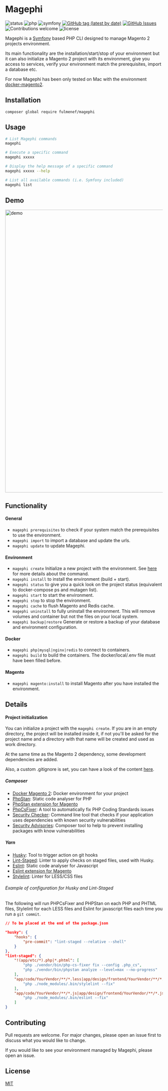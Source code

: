 # Magephi
![status](https://img.shields.io/badge/status-beta-important.svg?cacheSeconds=2592000)
![php](https://img.shields.io/badge/php-^7.4-blue.svg?cacheSeconds=2592000)
![symfony](https://img.shields.io/badge/symfony-5.1-darkgreen.svg?cacheSeconds=2592000)
[![GitHub tag (latest by date)](https://img.shields.io/github/v/tag/fulmenef/magephi.svg)](https://github.com/fulmenef/magephi/tags)
[![GitHub Issues](https://img.shields.io/github/issues/fulmenef/magephi.svg)](https://github.com/fulmenef/magephi/issues)
![Contributions welcome](https://img.shields.io/badge/contributions-welcome-green.svg)
![license](https://img.shields.io/badge/license-MIT-purple.svg?cacheSeconds=2592000)

Magephi is a [Symfony](https://github.com/symfony/symfony) based PHP CLI designed to manage Magento 2 projects environment.

Its main functionality are the installation/start/stop of your environment but it can also initialize a Magento 2 project
 with its environment, give you access to services, verify your environment match the prerequisites, import a database etc.
 
For now Magephi has been only tested on Mac with the environment [docker-magento2](https://github.com/EmakinaFR/docker-magento2).

## Installation

```
composer global require fulmenef/magephi
```

## Usage

```bash
# List Magephi commands
magephi 

# Execute a specific command
magephi xxxxx

# Display the help message of a specific command
magephi xxxxx --help

# List all available commands (i.e. Symfony included)
magephi list
```

## Demo

<p>
  <img src="https://gist.githubusercontent.com/fulmenef/6d269a661b9ef62c015d0b961b34d762/raw/22420f21ec32705b6aecd78a0f02eb25a191b608/magephi.gif"
    width="900" alt="demo"/>
</p>

## Functionality

#### General
- `magephi prerequisites` to check if your system match the prerequisites to use the environment.
- `magephi import` to import a database and update the urls.
- `magephi update` to update Magephi.

#### Environment
- `magephi create` Initialize a new project with the environment. See [here](#project-initialization) for more details about the command.
- `magephi install` to install the environment (build + start).
- `magephi status` to give you a quick look on the project status (equivalent to docker-compose ps and mutagen list).
- `magephi start` to start the environment.
- `magephi stop` to stop the environment.
- `magephi cache` to flush Magento and Redis cache.
- `magephi uninstall` to fully uninstall the environment. This will remove volumes and container but not the files on your local system.
- `magephi backup|restore` Generate or restore a backup of your database and environment configuration.

#### Docker
- `magephi php|mysql|nginx|redis` to connect to containers.
- `magephi build` to build the containers. The docker/local/.env file must have been filled before.

#### Magento
- `magephi magento:install` to install Magento after you have installed the environment.

## Details

#### Project initialization
You can initialize a project with the `magephi create`. If you are in an empty directory, the project will be installed inside it,
if not you'll be asked for the project name and a directory with that name will be created and used as work directory.

At the same time as the Magento 2 dependency, some development dependencies are added.

Also, a custom .gitignore is set, you can have a look of the content [here](https://github.com/Fulmenef/magephi/blob/master/src/Command/Environment/CreateCommand.php#L118). 

##### Composer

- [Docker Magento 2](https://github.com/EmakinaFR/docker-magento2): Docker environment for your project
- [PhpStan](https://github.com/phpstan/phpstan): Static code analyser for PHP
- [PhpStan extension for Magento](https://github.com/bitExpert/phpstan-magento)
- [PhpCsFixer](https://github.com/FriendsOfPHP/PHP-CS-Fixer): A tool to automatically fix PHP Coding Standards issues 
- [Security Checker](https://github.com/sensiolabs/security-checker): Command line tool that checks if your application uses dependencies with known security vulnerabilities
- [Security Advisories](https://github.com/Roave/SecurityAdvisories): Composer tool to help to prevent installing packages with know vulnerabilities

##### Yarn

- [Husky](https://github.com/typicode/husky): Tool to trigger action on git hooks
- [Lint-Staged](https://github.com/okonet/lint-staged): Linter to apply checks on staged files, used with Husky.
- [Eslint](https://eslint.org/): Static code analyser for Javascript
- [Eslint extension for Magento](https://github.com/magento-research/magento-eslint)
- [Stylelint](https://stylelint.io/): Linter for LESS/CSS files

###### Example of configuration for Husky and Lint-Staged

The following will run PHPCsFixer and PHPStan on each PHP and PHTML files, Stylelint for each LESS files and Eslint for 
javascript files each time you run a `git commit`.
```json
// To be placed at the end of the package.json

"husky": {
    "hooks": {
        "pre-commit": "lint-staged --relative --shell"
    }
},
"lint-staged": {
    "!(app/etc/*).php|*.phtml": [
        "php ./vendor/bin/php-cs-fixer fix --config .php_cs",
        "php ./vendor/bin/phpstan analyze --level=max --no-progress"
    ],
    "app/code/YourVendor/**/*.less|app/design/frontend/YourVendor/**/*.less": [
        "php ./node_modules/.bin/stylelint --fix"
    ],
    "app/code/YourVendor/**/*.js|app/design/frontend/YourVendor/**/*.js": [
        "php ./node_modules/.bin/eslint --fix"
    ]
}
```

## Contributing
Pull requests are welcome. For major changes, please open an issue first to discuss what you would like to change.

If you would like to see your environment managed by Magephi, please open an issue.

## License
[MIT](https://choosealicense.com/licenses/mit/)
